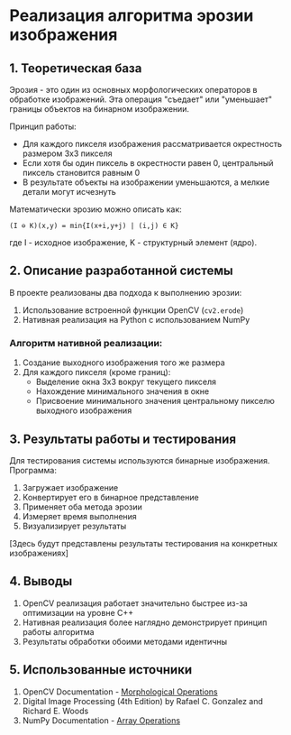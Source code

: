 # Реализация алгоритма эрозии изображения

## 1. Теоретическая база

Эрозия - это один из основных морфологических операторов в обработке изображений. Эта операция "съедает" или "уменьшает" границы объектов на бинарном изображении. 

Принцип работы:
- Для каждого пикселя изображения рассматривается окрестность размером 3x3 пикселя
- Если хотя бы один пиксель в окрестности равен 0, центральный пиксель становится равным 0
- В результате объекты на изображении уменьшаются, а мелкие детали могут исчезнуть

Математически эрозию можно описать как:
```
(I ⊖ K)(x,y) = min{I(x+i,y+j) | (i,j) ∈ K}
```
где I - исходное изображение, K - структурный элемент (ядро).

## 2. Описание разработанной системы

В проекте реализованы два подхода к выполнению эрозии:

1. Использование встроенной функции OpenCV (`cv2.erode`)
2. Нативная реализация на Python с использованием NumPy

### Алгоритм нативной реализации:
1. Создание выходного изображения того же размера
2. Для каждого пикселя (кроме границ):
   - Выделение окна 3x3 вокруг текущего пикселя
   - Нахождение минимального значения в окне
   - Присвоение минимального значения центральному пикселю выходного изображения

## 3. Результаты работы и тестирования

Для тестирования системы используются бинарные изображения. Программа:
1. Загружает изображение
2. Конвертирует его в бинарное представление
3. Применяет оба метода эрозии
4. Измеряет время выполнения
5. Визуализирует результаты

[Здесь будут представлены результаты тестирования на конкретных изображениях]

## 4. Выводы

1. OpenCV реализация работает значительно быстрее из-за оптимизации на уровне C++
2. Нативная реализация более наглядно демонстрирует принцип работы алгоритма
3. Результаты обработки обоими методами идентичны

## 5. Использованные источники

1. OpenCV Documentation - [Morphological Operations](https://docs.opencv.org/master/d9/d61/tutorial_py_morphological_ops.html)
2. Digital Image Processing (4th Edition) by Rafael C. Gonzalez and Richard E. Woods
3. NumPy Documentation - [Array Operations](https://numpy.org/doc/stable/reference/arrays.html)
